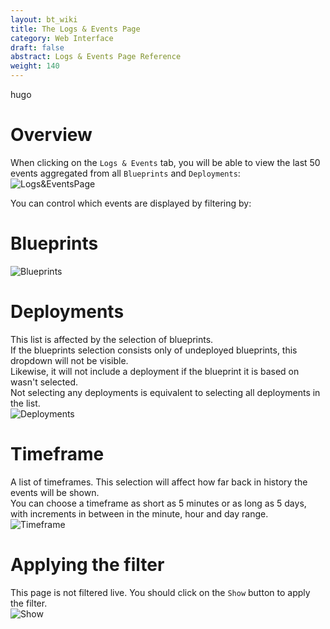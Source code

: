 ```yaml
---
layout: bt_wiki
title: The Logs & Events Page
category: Web Interface
draft: false
abstract: Logs & Events Page Reference
weight: 140
---
```

hugo

# Overview
When clicking on the `Logs & Events` tab, you will be able to view the last 50 events aggregated from all `Blueprints` and `Deployments`:<br/>
![Logs&EventsPage](hugo)


You can control which events are displayed by filtering by:

# Blueprints

![Blueprints](hugo)

# Deployments

This list is affected by the selection of blueprints. <br/>
If the blueprints selection consists only of undeployed blueprints, this dropdown will not be visible.<br/>
Likewise, it will not include a deployment if the blueprint it is based on wasn't selected.<br/>
Not selecting any deployments is equivalent to selecting all deployments in the list.<br/>
![Deployments](hugo)

# Timeframe
A list of timeframes. This selection will affect how far back in history the events will be shown.<br/>
You can choose a timeframe as short as 5 minutes or as long as 5 days, with increments in between in the minute, hour and day range.<br/>
![Timeframe](hugo)

# Applying the filter
This page is not filtered live. You should click on the `Show` button to apply the filter.<br/>
![Show](hugo)
